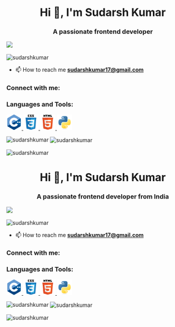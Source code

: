 <h1 align="center">Hi 👋, I'm Sudarsh Kumar</h1>
<h3 align="center">A passionate frontend developer</h3>
<img src="https://cdn.videoplasty.com/animation/chill-coding-programming-lo-fi-animation-stock-animation-21874-1024x576.jpg">

<p align="left"> <img src="https://komarev.com/ghpvc/?username=sudarshkumar&label=Profile%20views&color=0e75b6&style=flat" alt="sudarshkumar" /> </p>

- 📫 How to reach me **sudarshkumar17@gmail.com**

<h3 align="left">Connect with me:</h3>
<p align="left">
</p>

<h3 align="left">Languages and Tools:</h3>
<p align="left"> <a href="https://www.w3schools.com/cpp/" target="_blank" rel="noreferrer"> <img src="https://raw.githubusercontent.com/devicons/devicon/master/icons/cplusplus/cplusplus-original.svg" alt="cplusplus" width="40" height="40"/> </a> <a href="https://www.w3schools.com/css/" target="_blank" rel="noreferrer"> <img src="https://raw.githubusercontent.com/devicons/devicon/master/icons/css3/css3-original-wordmark.svg" alt="css3" width="40" height="40"/> </a> <a href="https://www.w3.org/html/" target="_blank" rel="noreferrer"> <img src="https://raw.githubusercontent.com/devicons/devicon/master/icons/html5/html5-original-wordmark.svg" alt="html5" width="40" height="40"/> </a> <a href="https://www.python.org" target="_blank" rel="noreferrer"> <img src="https://raw.githubusercontent.com/devicons/devicon/master/icons/python/python-original.svg" alt="python" width="40" height="40"/> </a> </p>

<p><img align="left" src="https://github-readme-stats.vercel.app/api/top-langs?username=sudarshkumar&show_icons=true&locale=en&layout=compact" alt="sudarshkumar" /></p>

<p>&nbsp;<img align="center" src="https://github-readme-stats.vercel.app/api?username=sudarshkumar&show_icons=true&locale=en" alt="sudarshkumar" /></p>

<p><img align="center" src="https://github-readme-streak-stats.herokuapp.com/?user=sudarshkumar&" alt="sudarshkumar" /></p>
<h1 align="center">Hi 👋, I'm Sudarsh Kumar</h1>
<h3 align="center">A passionate frontend developer from India</h3>
<img src="https://cdn.videoplasty.com/animation/chill-coding-programming-lo-fi-animation-stock-animation-21874-1024x576.jpg">

<p align="left"> <img src="https://komarev.com/ghpvc/?username=sudarshkumar&label=Profile%20views&color=0e75b6&style=flat" alt="sudarshkumar" /> </p>

- 📫 How to reach me **sudarshkumar17@gmail.com**

<h3 align="left">Connect with me:</h3>
<p align="left">
</p>

<h3 align="left">Languages and Tools:</h3>
<p align="left"> <a href="https://www.w3schools.com/cpp/" target="_blank" rel="noreferrer"> <img src="https://raw.githubusercontent.com/devicons/devicon/master/icons/cplusplus/cplusplus-original.svg" alt="cplusplus" width="40" height="40"/> </a> <a href="https://www.w3schools.com/css/" target="_blank" rel="noreferrer"> <img src="https://raw.githubusercontent.com/devicons/devicon/master/icons/css3/css3-original-wordmark.svg" alt="css3" width="40" height="40"/> </a> <a href="https://www.w3.org/html/" target="_blank" rel="noreferrer"> <img src="https://raw.githubusercontent.com/devicons/devicon/master/icons/html5/html5-original-wordmark.svg" alt="html5" width="40" height="40"/> </a> <a href="https://www.python.org" target="_blank" rel="noreferrer"> <img src="https://raw.githubusercontent.com/devicons/devicon/master/icons/python/python-original.svg" alt="python" width="40" height="40"/> </a> </p>

<p><img align="left" src="https://github-readme-stats.vercel.app/api/top-langs?username=sudarshkumar&show_icons=true&locale=en&layout=compact" alt="sudarshkumar" /></p>

<p>&nbsp;<img align="center" src="https://github-readme-stats.vercel.app/api?username=sudarshkumar&show_icons=true&locale=en" alt="sudarshkumar" /></p>

<p><img align="center" src="https://github-readme-streak-stats.herokuapp.com/?user=sudarshkumar&" alt="sudarshkumar" /></p>

